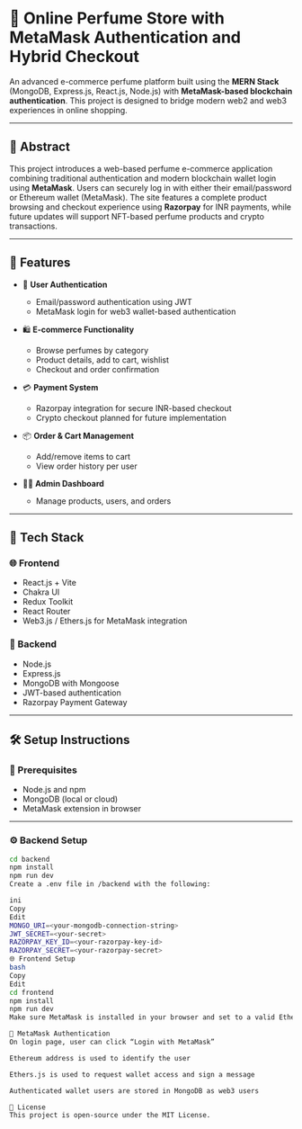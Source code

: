 # 🌸 Online Perfume Store with MetaMask Authentication and Hybrid Checkout

An advanced e-commerce perfume platform built using the **MERN Stack** (MongoDB, Express.js, React.js, Node.js) with **MetaMask-based blockchain authentication**. This project is designed to bridge modern web2 and web3 experiences in online shopping.

---

## 🧾 Abstract

This project introduces a web-based perfume e-commerce application combining traditional authentication and modern blockchain wallet login using **MetaMask**. Users can securely log in with either their email/password or Ethereum wallet (MetaMask). The site features a complete product browsing and checkout experience using **Razorpay** for INR payments, while future updates will support NFT-based perfume products and crypto transactions.

---

## 🚀 Features

- 🔐 **User Authentication**
  - Email/password authentication using JWT
  - MetaMask login for web3 wallet-based authentication

- 🛍️ **E-commerce Functionality**
  - Browse perfumes by category
  - Product details, add to cart, wishlist
  - Checkout and order confirmation

- 💳 **Payment System**
  - Razorpay integration for secure INR-based checkout
  - Crypto checkout planned for future implementation

- 📦 **Order & Cart Management**
  - Add/remove items to cart
  - View order history per user

- 🧑‍💼 **Admin Dashboard**
  - Manage products, users, and orders

---

## 🧱 Tech Stack

### 🌐 Frontend
- React.js + Vite
- Chakra UI
- Redux Toolkit
- React Router
- Web3.js / Ethers.js for MetaMask integration

### 🔧 Backend
- Node.js
- Express.js
- MongoDB with Mongoose
- JWT-based authentication
- Razorpay Payment Gateway

---

## 🛠️ Setup Instructions

### 🔌 Prerequisites

- Node.js and npm
- MongoDB (local or cloud)
- MetaMask extension in browser

---

### ⚙️ Backend Setup

```bash
cd backend
npm install
npm run dev
Create a .env file in /backend with the following:

ini
Copy
Edit
MONGO_URI=<your-mongodb-connection-string>
JWT_SECRET=<your-secret>
RAZORPAY_KEY_ID=<your-razorpay-key-id>
RAZORPAY_SECRET=<your-razorpay-secret>
🌐 Frontend Setup
bash
Copy
Edit
cd frontend
npm install
npm run dev
Make sure MetaMask is installed in your browser and set to a valid Ethereum network.

🔗 MetaMask Authentication
On login page, user can click “Login with MetaMask”

Ethereum address is used to identify the user

Ethers.js is used to request wallet access and sign a message

Authenticated wallet users are stored in MongoDB as web3 users

📃 License
This project is open-source under the MIT License.
